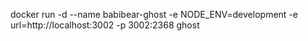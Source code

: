 docker run -d --name babibear-ghost -e NODE_ENV=development -e url=http://localhost:3002 -p 3002:2368 ghost